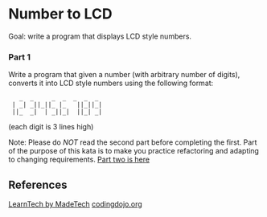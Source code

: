 # Number to LCD

Goal: write a program that displays LCD style numbers.

### Part 1

Write a program that given a number (with arbitrary number of digits), converts it into LCD style numbers using the following format:

```
   _  _     _  _  _  _  _  
 | _| _||_||_ |_   ||_||_|  
 ||_  _|  | _||_|  ||_| _|  
```
 
(each digit is 3 lines high)

Note: Please do *NOT* read the second part before completing the first. Part of the purpose of this kata is to make you  practice refactoring and adapting to changing requirements. [Part two is here](part2.md)



## References
[LearnTech by MadeTech](https://learn.madetech.com/katas/number-to-lcd/)
[codingdojo.org](https://codingdojo.org/kata/NumberToLCD/)